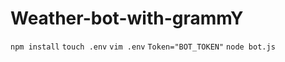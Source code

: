 # Weather-bot-with-grammY
```npm install```
```touch .env```
```vim .env```
```Token="BOT_TOKEN"```
```node bot.js```
